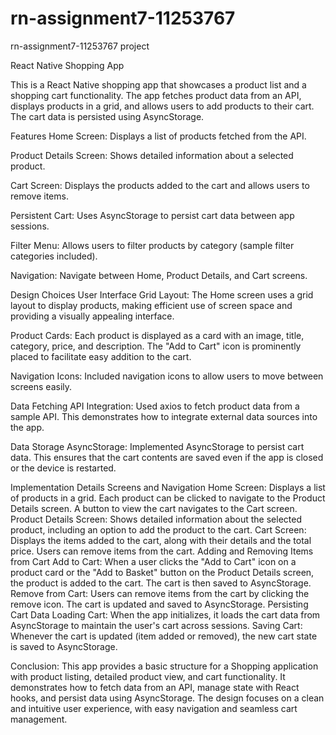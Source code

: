 # rn-assignment7-11253767
rn-assignment7-11253767 project

React Native Shopping App

This is a React Native shopping app that showcases a product list and a shopping cart functionality. The app fetches product data from an API, displays products in a grid, and allows users to add products to their cart. The cart data is persisted using AsyncStorage.

Features
Home Screen: Displays a list of products fetched from the API.

Product Details Screen: Shows detailed information about a selected product.

Cart Screen: Displays the products added to the cart and allows users to remove items.

Persistent Cart: Uses AsyncStorage to persist cart data between app sessions.

Filter Menu: Allows users to filter products by category (sample filter categories included).

Navigation: Navigate between Home, Product Details, and Cart screens.

Design Choices
User Interface
Grid Layout: The Home screen uses a grid layout to display products, making efficient use of screen space and providing a visually appealing interface.

Product Cards: Each product is displayed as a card with an image, title, category, price, and description. The "Add to Cart" icon is prominently placed to facilitate easy addition to the cart.

Navigation Icons: Included navigation icons to allow users to move between screens easily.

Data Fetching
API Integration: Used axios to fetch product data from a sample API. This demonstrates how to integrate external data sources into the app.

Data Storage
AsyncStorage: Implemented AsyncStorage to persist cart data. This ensures that the cart contents are saved even if the app is closed or the device is restarted.

Implementation Details
Screens and Navigation
Home Screen: Displays a list of products in a grid. Each product can be clicked to navigate to the Product Details screen. A button to view the cart navigates to the Cart screen.
Product Details Screen: Shows detailed information about the selected product, including an option to add the product to the cart.
Cart Screen: Displays the items added to the cart, along with their details and the total price. Users can remove items from the cart.
Adding and Removing Items from Cart
Add to Cart: When a user clicks the "Add to Cart" icon on a product card or the "Add to Basket" button on the Product Details screen, the product is added to the cart. The cart is then saved to AsyncStorage.
Remove from Cart: Users can remove items from the cart by clicking the remove icon. The cart is updated and saved to AsyncStorage.
Persisting Cart Data
Loading Cart: When the app initializes, it loads the cart data from AsyncStorage to maintain the user's cart across sessions.
Saving Cart: Whenever the cart is updated (item added or removed), the new cart state is saved to AsyncStorage.


Conclusion:
This app provides a basic structure for a Shopping application with product listing, detailed product view, and cart functionality. It demonstrates how to fetch data from an API, manage state with React hooks, and persist data using AsyncStorage. The design focuses on a clean and intuitive user experience, with easy navigation and seamless cart management.





